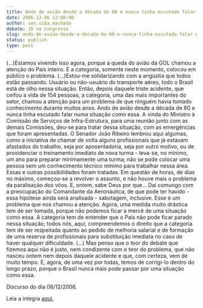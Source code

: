 ```yaml
---
title: Ando de avião desde a década de 80 e nunca tinha escutado falar numa situação como essa.
date: 2006-12-06 22:00:00
author: sen.siba.machado
debate: JD no Congresso
slug: ando-de-aviao-desde-a-decada-de-80-e-nunca-tinha-escutado-falar-numa-situacao-como-essa
status: publish 
type: post
---
```


(...)Estamos vivendo isso agora, porque a queda do avião da GOL chamou a atenção do País inteiro. E a categoria, somente neste momento, colocou em público o problema. (...)Estou-me solidarizando com a angústia que todos estão passando. Usuário ou não-usuário do transporte aéreo, todo o Brasil está de olho nessa situação. Então, depois daquele triste acidente, que ceifou a vida de 154 pessoas, a categoria, uma das mais importantes do setor, chamou a atenção para um problema de que ninguém havia tomado conhecimento durante muitos anos. Ando de avião desde a década de 80 e nunca tinha escutado falar numa situação como essa. A vinda do Ministro à Comissão de Serviços de Infra-Estrutura, para uma reunião junto com as demais Comissões, deu-se para tratar dessa situação, com as emergências que foram apresentadas. O Senador João Ribeiro lembrou aqui algumas, como a iniciativa de chamar de volta alguns profissionais que já estavam afastados do trabalho, seja por aposentadoria, seja por outro motivo, ou de providenciar o treinamento imediato de nova turma - leva-se, no mínimo, um ano para preparar minimamente uma turma; não se pode colocar uma pessoa sem um conhecimento técnico mínimo para trabalhar nessa área. Essas e outras possibilidades foram tratadas. Em questão de horas, de dias no máximo, começou-se a revolver o assunto, e não houve mais o problema da paralisação dos vôos. E, ontem, sabe Deus por que... Daí comungo com a preocupação do Comandante da Aeronáutica, de que pode ter havido - essa hipótese ainda será analisada - sabotagem, inclusive. Esse é um problema que nos chamou a atenção. Agora, uma medida muito drástica tem de ser tomada, porque não podemos ficar a mercê de uma situação como essa. A categoria tem de entender que o País não pode ficar parado nessa situação; todos nós, aqui, compreendemos o direito que a categoria tem de ser respeitada quanto ao pedido de melhoria salarial e de formação de uma reserva de profissionais para substituição imediata no caso de haver qualquer dificuldade. (...) Mas penso que o teor do debate que fizemos aqui não é justo, nem condizente com o teor do problema, que não nasceu ontem nem depois daquele acidente e que, com certeza, vem de muito tempo. E, agora, de uma vez por todas, temos de corrigi-lo dentro do longo prazo, porque o Brasil nunca mais pode passar por uma situação como essa.  
  
Discurso do dia 06/12/2006.  
  
Leia a integra [aqui.](http://www.senado.gov.br/sf/atividade/plenario/sessao/disc/listaDisc.asp?s=210.4.52.O)

